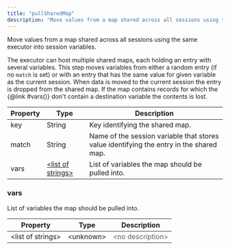 ```yaml
---
title: "pullSharedMap"
description: "Move values from a map shared across all sessions using the same executor into session variables. "
---
```

Move values from a map shared across all sessions using the same executor into session variables. 

 The executor can host multiple shared maps, each holding an entry with several variables. This step moves variables from either a random entry (if no <code>match</code> is set) or with an entry that has the same value for given variable as the current session. When data is moved to the current session the entry is dropped from the shared map. If the map contains records for which the {@link #vars()} don't contain a destination variable the contents is lost.

| Property | Type | Description |
| ------- | ------- | -------- |
| key | String | Key identifying the shared map. |
| match | String | Name of the session variable that stores value identifying the entry in the shared map. |
| vars | [&lt;list of strings&gt;](#vars) | List of variables the map should be pulled into. |

### <a id="vars"></a>vars

List of variables the map should be pulled into.

| Property | Type | Description |
| ------- | ------- | ------- |
| &lt;list of strings&gt; | &lt;unknown&gt; | <font color="#606060">&lt;no description&gt;</font> |

